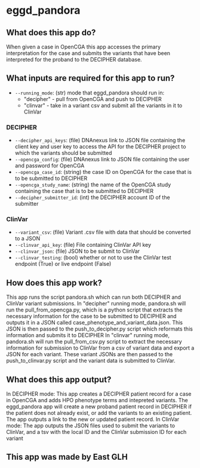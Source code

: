 # eggd_pandora

## What does this app do?
When given a case in OpenCGA this app accesses the primary interpretation for the case and submits the variants that have been interpreted for the proband to the DECIPHER database. 

## What inputs are required for this app to run?
* `--running_mode`: (str) mode that eggd_pandora should run in:
    * "decipher" - pull from OpenCGA and push to DECIPHER
    * "clinvar" - take in a variant csv and submit all the variants in it to ClinVar
### DECIPHER
* `--decipher_api_keys`: (file) DNAnexus link to JSON file containing the client key and user key to access the API for the DECIPHER project to which the variants should be submitted
* `--opencga_config`: (file) DNAnexus link to JSON file containing the user and password for OpenCGA
* `--opencga_case_id`: (string) the case ID on OpenCGA for the case that is to be submitted to DECIPHER
* `--opencga_study_name`: (string) the name of the OpenCGA study containing the case that is to be submitted to DECIPHER
* `--decipher_submitter_id`: (int) the DECIPHER account ID of the submitter
### ClinVar
* `--variant_csv`: (file) Variant .csv file with data that should be converted to a JSON
* `--clinvar_api_key`: (file) File containing ClinVar API key
* `--clinvar_json`: (file) JSON to be submit to ClinVar
* `--clinvar_testing`: (bool) whether or not to use the ClinVar test endpoint (True) or live endpoint (False)


## How does this app work?
This app runs the script pandora.sh which can run both DECIPHER and ClinVar variant submissions.
In "decipher" running mode, pandora.sh will run the pull_from_opencga.py, which is a python script that extracts the necessary information for the case to be submitted to DECIPHER and outputs it in a JSON called case_phenotype_and_variant_data.json. This JSON is then passed to the push_to_decipher.py script which reformats this information and submits it to DECIPHER
In "clinvar" running mode, pandora.sh will run the pull_from_csv.py script to extract the necessary information for submission to ClinVar from a csv of variant data and export a JSON for each variant. These variant JSONs are then passed to the push_to_clinvar.py script and the variant data is submitted to ClinVar.

## What does this app output?
In DECIPHER mode:
This app creates a DECIPHER patient record for a case in OpenCGA and adds HPO phenotype terms and intepreted variants. The eggd_pandora app will create a new proband patient record in DECIPHER if the patient does not already exist, or add the variants to an existing patient. The app outputs a link to the new or updated patient record.
In ClinVar mode:
The app outputs the JSON files used to submit the variants to ClinVar, and a tsv with the local ID and the ClinVar submission ID for each variant

## This app was made by East GLH